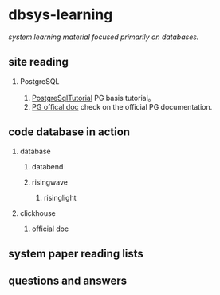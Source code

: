 # dbsys-learning

*system learning material focused primarily on databases.*

## site reading

1. PostgreSQL

    1. [PostgreSqlTutorial](https://www.postgresqltutorial.com/postgresql-getting-started/)
        PG basis tutorial。
    2. [PG offical doc](https://www.postgresql.org/docs/current/index.html) check on the official PG documentation.

## code database in action

1. database

    1. databend

    2. risingwave

        1. risinglight

2. clickhouse

    1. official doc

## system paper reading lists

## questions and answers
